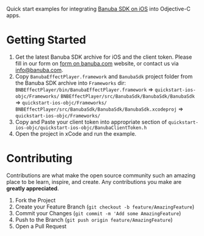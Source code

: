 Quick start examples for integrating [Banuba SDK on iOS](https://docs.banuba.com/docs/ios/ios_getting_started) into Odjective-C apps.

# Getting Started

1. Get the latest Banuba SDK archive for iOS and the client token. Please fill in our form on [form on banuba.com](https://www.banuba.com/face-filters-sdk) website, or contact us via [info@banuba.com](mailto:info@banuba.com).
2. Copy `BanubaEffectPlayer.framework` and `BanubaSdk` project folder from the Banuba SDK archive into `Frameworks` dir:
    `BNBEffectPlayer/bin/BanubaEffectPlayer.framework` => `quickstart-ios-objc/Frameworks/`
    `BNBEffectPlayer/src/BanubaSdk/BanubaSdk/BanubaSdk` => `quickstart-ios-objc/Frameworks/`
    `BNBEffectPlayer/src/BanubaSdk/BanubaSdk/BanubaSdk.xcodeproj` => `quickstart-ios-objc/Frameworks/`
3. Copy and Paste your client token into appropriate section of `quickstart-ios-objc/quickstart-ios-objc/BanubaClientToken.h`
4. Open the project in xCode and run the example.

# Contributing

Contributions are what make the open source community such an amazing place to be learn, inspire, and create. Any contributions you make are **greatly appreciated**.

1. Fork the Project
2. Create your Feature Branch (`git checkout -b feature/AmazingFeature`)
3. Commit your Changes (`git commit -m 'Add some AmazingFeature`)
4. Push to the Branch (`git push origin feature/AmazingFeature`)
5. Open a Pull Request
